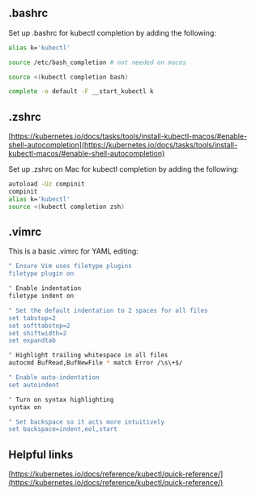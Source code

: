 ## .bashrc

Set up .bashrc for kubectl completion by adding the following:

```bash
alias k='kubectl'

source /etc/bash_completion # not needed on macos

source <(kubectl completion bash)

complete -o default -F __start_kubectl k
```

## .zshrc

[https://kubernetes.io/docs/tasks/tools/install-kubectl-macos/#enable-shell-autocompletion](https://kubernetes.io/docs/tasks/tools/install-kubectl-macos/#enable-shell-autocompletion)

Set up .zshrc on Mac for kubectl completion by adding the following:

```bash
autoload -Uz compinit
compinit
alias k='kubectl'
source <(kubectl completion zsh)
```

## .vimrc

This is a basic .vimrc for YAML editing:

```bash
" Ensure Vim uses filetype plugins
filetype plugin on

" Enable indentation
filetype indent on

" Set the default indentation to 2 spaces for all files
set tabstop=2
set softtabstop=2
set shiftwidth=2
set expandtab

" Highlight trailing whitespace in all files
autocmd BufRead,BufNewFile * match Error /\s\+$/

" Enable auto-indentation
set autoindent

" Turn on syntax highlighting
syntax on

" Set backspace so it acts more intuitively
set backspace=indent,eol,start
```

## Helpful links

[https://kubernetes.io/docs/reference/kubectl/quick-reference/](https://kubernetes.io/docs/reference/kubectl/quick-reference/)